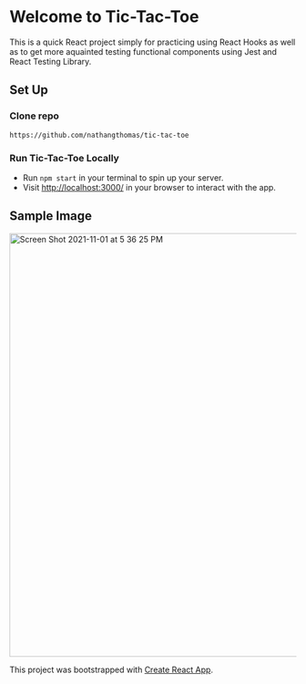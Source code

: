 # Welcome to Tic-Tac-Toe

This is a quick React project simply for practicing using React Hooks as well as to get more aquainted testing functional components using Jest and React Testing Library. 

## **Set Up**

### Clone repo
```
https://github.com/nathangthomas/tic-tac-toe
```
### Run Tic-Tac-Toe Locally
- Run `npm start` in your terminal to spin up your server.
- Visit [http://localhost:3000/](http://localhost:3000/) in your browser to interact with the app.


## Sample Image
<img width="743" alt="Screen Shot 2021-11-01 at 5 36 25 PM" src="https://user-images.githubusercontent.com/47466067/139756691-ee52a12a-8ea9-4359-831a-5144594eafdc.png">

This project was bootstrapped with [Create React App](https://github.com/facebook/create-react-app).
